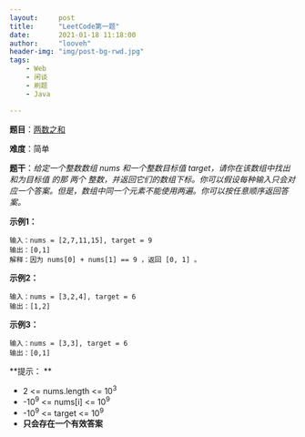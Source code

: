 ```yaml
---
layout:     post
title:      "LeetCode第一题"
date:       2021-01-18 11:18:00
author:     "looveh"
header-img: "img/post-bg-rwd.jpg"
tags:
    - Web
    - 闲谈
    - 刷题
    - Java

---
```


**题目**：[两数之和](https://leetcode-cn.com/problems/two-sum/)

**难度**：简单

**题干**：*给定一个整数数组 nums 和一个整数目标值 target，请你在该数组中找出 和为目标值 的那 两个 整数，并返回它们的数组下标。你可以假设每种输入只会对应一个答案。但是，数组中同一个元素不能使用两遍。你可以按任意顺序返回答案。*

**示例1：**
``` java?linenums
输入：nums = [2,7,11,15], target = 9
输出：[0,1]
解释：因为 nums[0] + nums[1] == 9 ，返回 [0, 1] 。
```
**示例2：**
```java?linenums
输入：nums = [3,2,4], target = 6
输出：[1,2]
```
**示例3：**
```java?linenums
输入：nums = [3,3], target = 6
输出：[0,1]
```
**提示： **
- 2 <= nums.length <= 10<sup>3</sup>
- -10<sup>9</sup> <= nums[i] <= 10<sup>9</sup>
- -10<sup>9</sup> <= target <= 10<sup>9</sup>
- **只会存在一个有效答案**